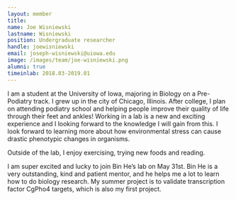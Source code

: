 ```yaml
---
layout: member
title:
name: Joe Wisniewski
lastname: Wisniewski
position: Undergraduate researcher
handle: joewisniewski
email: joseph-wisniewski@uiowa.edu
image: /images/team/joe-wisniewski.png
alumni: true
timeinlab: 2018.03-2019.01
---
```


I am a student at the University of Iowa, majoring in Biology on a Pre-Podiatry track. I grew up in the city of Chicago, Illinois. After college, I plan on attending podiatry school and helping people improve their quality of life through their feet and ankles! Working in a lab is a new and exciting experience and I looking forward to the knowledge I will gain from this. I look forward to learning more about how environmental stress can cause drastic phenotypic changes in organisms. 

Outside of the lab, I enjoy exercising, trying new foods and reading.

I am super excited and lucky to join Bin He’s lab on May 31st. Bin He is a very outstanding, kind and patient mentor, and he helps me a lot to learn how to do biology research. My summer project is to validate transcription factor CgPho4 targets, which is also my first project. 
